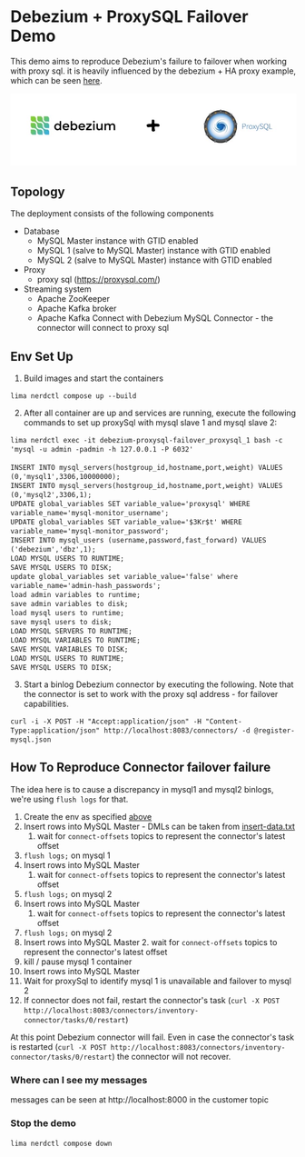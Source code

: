 # Debezium + ProxySQL Failover Demo

This demo aims to reproduce Debezium's failure to failover when working with proxy sql.
it is heavily influenced by the debezium + HA proxy example, which can be seen [here](https://github.com/debezium/debezium-examples/tree/main/failover).

![alt text](https://github.com/AviMualem/debezium-proxysql-failover/blob/main/demo.jpeg?raw=true)

## Topology
The deployment consists of the following components

* Database
  * MySQL Master instance with GTID enabled
  * MySQL 1 (salve to MySQL Master) instance with GTID enabled
  * MySQL 2 (salve to MySQL Master) instance with GTID enabled
* Proxy
	* proxy sql (https://proxysql.com/)
* Streaming system
  * Apache ZooKeeper
  * Apache Kafka broker
  * Apache Kafka Connect with Debezium MySQL Connector - the connector will connect to proxy sql

## Env Set Up
1. Build images and start the containers 
```
lima nerdctl compose up --build
```

2. After all container are up and services are running, execute the following commands to set up proxySql with mysql slave 1 and mysql slave 2:
```
lima nerdctl exec -it debezium-proxysql-failover_proxysql_1 bash -c 'mysql -u admin -padmin -h 127.0.0.1 -P 6032'

INSERT INTO mysql_servers(hostgroup_id,hostname,port,weight) VALUES (0,'mysql1',3306,10000000);
INSERT INTO mysql_servers(hostgroup_id,hostname,port,weight) VALUES (0,'mysql2',3306,1);
UPDATE global_variables SET variable_value='proxysql' WHERE variable_name='mysql-monitor_username';
UPDATE global_variables SET variable_value='$3Kr$t' WHERE variable_name='mysql-monitor_password';
INSERT INTO mysql_users (username,password,fast_forward) VALUES ('debezium','dbz',1);
LOAD MYSQL USERS TO RUNTIME;
SAVE MYSQL USERS TO DISK;
update global_variables set variable_value='false' where variable_name='admin-hash_passwords';
load admin variables to runtime; 
save admin variables to disk;
load mysql users to runtime;
save mysql users to disk;
LOAD MYSQL SERVERS TO RUNTIME;
LOAD MYSQL VARIABLES TO RUNTIME;
SAVE MYSQL VARIABLES TO DISK;   
LOAD MYSQL USERS TO RUNTIME;
SAVE MYSQL USERS TO DISK;
```

3. Start a binlog Debezium connector by executing the following. Note that the connector is set to work with the proxy sql address - for failover capabilities.
```
curl -i -X POST -H "Accept:application/json" -H "Content-Type:application/json" http://localhost:8083/connectors/ -d @register-mysql.json
```

## How To Reproduce Connector failover failure
The idea here is to cause a discrepancy in mysql1 and mysql2 binlogs, we're using `flush logs` for that.

1. Create the env as specified [above](#env-set-up)
2. Insert rows into MySQL Master - DMLs can be taken from [insert-data.txt](./insert-data.txt)
   1. wait for `connect-offsets` topics to represent the connector's latest offset
3. `flush logs;` on mysql 1
4. Insert rows into MySQL Master
   1. wait for `connect-offsets` topics to represent the connector's latest offset
5. `flush logs;` on mysql 2
6. Insert rows into MySQL Master
   1. wait for `connect-offsets` topics to represent the connector's latest offset
7. `flush logs;` on mysql 2
8. Insert rows into MySQL Master
   2. wait for `connect-offsets` topics to represent the connector's latest offset
9. kill / pause mysql 1 container
10. Insert rows into MySQL Master
11. Wait for proxySql to identify mysql 1 is unavailable and failover to mysql 2
12. If connector does not fail, restart the connector's task (`curl -X POST http://localhost:8083/connectors/inventory-connector/tasks/0/restart`)

At this point Debezium connector will fail.
Even in case the connector's task is restarted (`curl -X POST http://localhost:8083/connectors/inventory-connector/tasks/0/restart`) the connector will not recover.<br>

### Where can I see my messages 
messages can be seen at http://localhost:8000 in the customer topic

### Stop the demo
```
lima nerdctl compose down
```